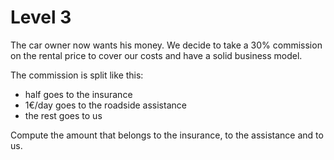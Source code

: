 # Level 3

The car owner now wants
his money.
We decide to take a 30% commission on the rental price to cover our costs and have a solid business model.

The commission is split like this:
- half goes to the insurance
- 1€/day goes to the roadside assistance
- the rest goes to us

Compute the amount that belongs to the insurance, to the assistance and to us.
